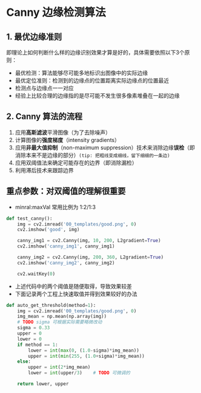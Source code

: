 # Canny 边缘检测算法

## 1. 最优边缘准则

即理论上如何判断什么样的边缘识别效果才算是好的，具体需要依照以下3个原则：

- 最优检测：算法能够尽可能多地标识出图像中的实际边缘
- 最优定位准则：检测到的边缘点的位置距离实际边缘点的位置最近
- 检测点与边缘点一一对应
- 经验上比较合理的边缘指的是尽可能不发生很多像素堆叠在一起的边缘

## 2. Canny 算法的流程

1. 应用**高斯滤波**平滑图像（为了去除噪声）
2. 计算图像的**强度梯度**（intensity gradients）
3. 应用**非最大值抑制**（non-maximum suppression）技术来消除边缘**误检**（即消除本来不是边缘的部分）`(tip: 把粗线变成细线，留下细细的一条边)`
4. 应用双阈值法来确定可能存在的边界（即消除漏检）
5. 利用滞后技术来跟踪边界

## 重点参数：对双阈值的理解很重要
- minral:maxVal 常用比例为 1:2/1:3
```python
def test_canny():
    img = cv2.imread('00_templates/good.png', 0)
    cv2.imshow('good', img)

    canny_img1 = cv2.Canny(img, 10, 200, L2gradient=True)
    cv2.imshow('canny_img1', canny_img1)

    canny_img2 = cv2.Canny(img, 200, 360, L2gradient=True)
    cv2.imshow('canny_img2', canny_img2)

    cv2.waitKey(0)
```
- 上述代码中的两个阈值是随便取得，导致效果较差
- 下面记录两个工程上快速取值并得到效果较好的办法
```python
def auto_get_threshold(method=1):
    img = cv2.imread('00_templates/good.png', 0)
    img_mean = np.mean(np.array(img))
    # TODO sigma 可根据实际需要略微改动
    sigma = 0.33
    upper = 0
    lower = 0
    if method == 1:
        lower = int(max(0, (1.0-sigma)*img_mean))
        upper = int(min(255, (1.0+sigma)*img_mean))
    else:
        upper = int(2*img_mean)
        lower = int(upper/3)    # TODO 可微调的

    return lower, upper
```
  



